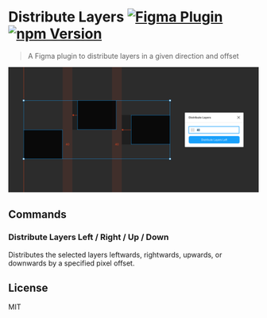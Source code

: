 # Distribute Layers [![Figma Plugin](https://img.shields.io/badge/figma-plugin-1BC47D.svg)](https://figma.com/c/plugin/767379264700569551/Distribute-Layers) [![npm Version](https://img.shields.io/npm/v/figma-distribute-layers.svg)](https://www.npmjs.com/package/figma-distribute-layers)

> A Figma plugin to distribute layers in a given direction and offset

[![Distribute Layers](media/cover.png)](https://figma.com/c/plugin/767379264700569551/Distribute-Layers)

## Commands

### Distribute Layers Left / Right / Up / Down

Distributes the selected layers leftwards, rightwards, upwards, or downwards by a specified pixel offset.

## License

MIT
